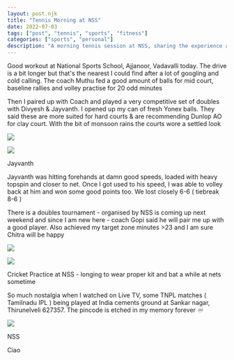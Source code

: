 ```yaml
---
layout: post.njk
title: "Tennis Morning at NSS"
date: 2022-07-03
tags: ["post", "tennis", "sports", "fitness"]
categories: ["sports", "personal"]
description: "A morning tennis session at NSS, sharing the experience and benefits of early morning sports activities."
---
```


Good workout at National Sports School, Ajjanoor, Vadavalli today. The drive is a bit longer but that's the nearest I could find after a lot of googling and cold calling. The coach Muthu fed a good amount of balls for mid court, baseline rallies and volley practise for 20 odd minutes

Then I paired up with Coach and played a very competitive set of doubles with Divyesh & Jayvanth. I opened up my can of fresh Yonex balls. They said these are more suited for hard courts & are recommending Dunlop AO for clay court. With the bit of monsoon rains the courts wore a settled look

![](/assets/images/tennis-morning-at-nss-eefc1989.jpg)

![](/assets/images/tennis-morning-at-nss-334928a1.jpg)

Jayvanth

Jayvanth was hitting forehands at damn good speeds, loaded with heavy topspin and closer to net. Once I got used to his speed, I was able to volley back at him and won some good points too. We lost closely 6-6 ( tiebreak 8-6 )

There is a doubles tournament - organised by NSS is coming up next weekend and since I am new here - coach Gopi said he will pair me up with a good player. Also achieved my target zone minutes >23 and I am sure Chitra will be happy

![](/assets/images/tennis-morning-at-nss-dbb0ba40.png)

![](/assets/images/tennis-morning-at-nss-efad285b.jpg)

Cricket Practice at NSS - longing to wear proper kit and bat a while at nets sometime

So much nostalgia when I watched on Live TV, some TNPL matches ( Tamilnadu IPL ) being played at India cements ground at Sankar nagar, Thirunelveli 627357. The pincode is etched in my memory forever _♾️_

![](/assets/images/tennis-morning-at-nss-9b5c6bcc.jpg)

NSS

Ciao